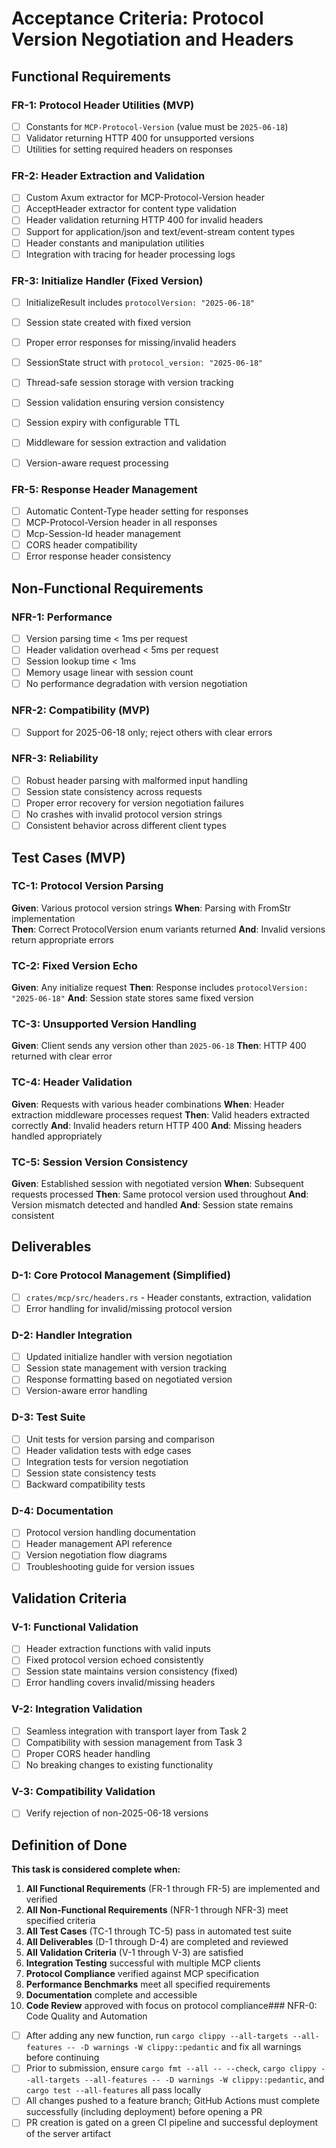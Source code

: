 # Acceptance Criteria: Protocol Version Negotiation and Headers

## Functional Requirements

### FR-1: Protocol Header Utilities (MVP)
- [ ] Constants for `MCP-Protocol-Version` (value must be `2025-06-18`)
- [ ] Validator returning HTTP 400 for unsupported versions
- [ ] Utilities for setting required headers on responses

### FR-2: Header Extraction and Validation
- [ ] Custom Axum extractor for MCP-Protocol-Version header
- [ ] AcceptHeader extractor for content type validation
- [ ] Header validation returning HTTP 400 for invalid headers
- [ ] Support for application/json and text/event-stream content types
- [ ] Header constants and manipulation utilities
- [ ] Integration with tracing for header processing logs

### FR-3: Initialize Handler (Fixed Version)
- [ ] InitializeResult includes `protocolVersion: "2025-06-18"`
- [ ] Session state created with fixed version
- [ ] Proper error responses for missing/invalid headers

- [ ] SessionState struct with `protocol_version: "2025-06-18"`
- [ ] Thread-safe session storage with version tracking
- [ ] Session validation ensuring version consistency
- [ ] Session expiry with configurable TTL
- [ ] Middleware for session extraction and validation
- [ ] Version-aware request processing

### FR-5: Response Header Management
- [ ] Automatic Content-Type header setting for responses
- [ ] MCP-Protocol-Version header in all responses
- [ ] Mcp-Session-Id header management
- [ ] CORS header compatibility
- [ ] Error response header consistency

## Non-Functional Requirements

### NFR-1: Performance
- [ ] Version parsing time < 1ms per request
- [ ] Header validation overhead < 5ms per request
- [ ] Session lookup time < 1ms
- [ ] Memory usage linear with session count
- [ ] No performance degradation with version negotiation

### NFR-2: Compatibility (MVP)
- [ ] Support for 2025-06-18 only; reject others with clear errors

### NFR-3: Reliability
- [ ] Robust header parsing with malformed input handling
- [ ] Session state consistency across requests
- [ ] Proper error recovery for version negotiation failures
- [ ] No crashes with invalid protocol version strings
- [ ] Consistent behavior across different client types

## Test Cases (MVP)

### TC-1: Protocol Version Parsing
**Given**: Various protocol version strings
**When**: Parsing with FromStr implementation  
**Then**: Correct ProtocolVersion enum variants returned
**And**: Invalid versions return appropriate errors

### TC-2: Fixed Version Echo
**Given**: Any initialize request
**Then**: Response includes `protocolVersion: "2025-06-18"`
**And**: Session state stores same fixed version

### TC-3: Unsupported Version Handling
**Given**: Client sends any version other than `2025-06-18`
**Then**: HTTP 400 returned with clear error

### TC-4: Header Validation
**Given**: Requests with various header combinations
**When**: Header extraction middleware processes request
**Then**: Valid headers extracted correctly
**And**: Invalid headers return HTTP 400
**And**: Missing headers handled appropriately

### TC-5: Session Version Consistency
**Given**: Established session with negotiated version
**When**: Subsequent requests processed
**Then**: Same protocol version used throughout
**And**: Version mismatch detected and handled
**And**: Session state remains consistent

## Deliverables

### D-1: Core Protocol Management (Simplified)
- [ ] `crates/mcp/src/headers.rs` - Header constants, extraction, validation
- [ ] Error handling for invalid/missing protocol version

### D-2: Handler Integration
- [ ] Updated initialize handler with version negotiation
- [ ] Session state management with version tracking
- [ ] Response formatting based on negotiated version
- [ ] Version-aware error handling

### D-3: Test Suite
- [ ] Unit tests for version parsing and comparison
- [ ] Header validation tests with edge cases
- [ ] Integration tests for version negotiation
- [ ] Session state consistency tests
- [ ] Backward compatibility tests

### D-4: Documentation
- [ ] Protocol version handling documentation
- [ ] Header management API reference
- [ ] Version negotiation flow diagrams
- [ ] Troubleshooting guide for version issues

## Validation Criteria

### V-1: Functional Validation
- [ ] Header extraction functions with valid inputs
- [ ] Fixed protocol version echoed consistently
- [ ] Session state maintains version consistency (fixed)
- [ ] Error handling covers invalid/missing headers

### V-2: Integration Validation
- [ ] Seamless integration with transport layer from Task 2
- [ ] Compatibility with session management from Task 3
- [ ] Proper CORS header handling
- [ ] No breaking changes to existing functionality

### V-3: Compatibility Validation
- [ ] Verify rejection of non-2025-06-18 versions

## Definition of Done

**This task is considered complete when:**

1. **All Functional Requirements** (FR-1 through FR-5) are implemented and verified
2. **All Non-Functional Requirements** (NFR-1 through NFR-3) meet specified criteria  
3. **All Test Cases** (TC-1 through TC-5) pass in automated test suite
4. **All Deliverables** (D-1 through D-4) are completed and reviewed
5. **All Validation Criteria** (V-1 through V-3) are satisfied
6. **Integration Testing** successful with multiple MCP clients
7. **Protocol Compliance** verified against MCP specification
8. **Performance Benchmarks** meet all specified requirements
9. **Documentation** complete and accessible
10. **Code Review** approved with focus on protocol compliance### NFR-0: Code Quality and Automation
- [ ] After adding any new function, run `cargo clippy --all-targets --all-features -- -D warnings -W clippy::pedantic` and fix all warnings before continuing
- [ ] Prior to submission, ensure `cargo fmt --all -- --check`, `cargo clippy --all-targets --all-features -- -D warnings -W clippy::pedantic`, and `cargo test --all-features` all pass locally
- [ ] All changes pushed to a feature branch; GitHub Actions must complete successfully (including deployment) before opening a PR
- [ ] PR creation is gated on a green CI pipeline and successful deployment of the server artifact
